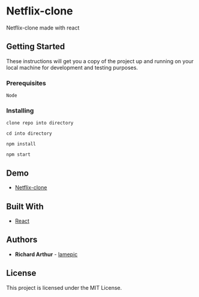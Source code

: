 # Netflix-clone

Netflix-clone made with react

## Getting Started

These instructions will get you a copy of the project up and running on your local machine for development and testing purposes.

### Prerequisites

```
Node
```

### Installing

```
clone repo into directory
```

```
cd into directory
```

```
npm install
```

```
npm start
```

## Demo

* [Netflix-clone](https://bit.ly/3noprKM)

## Built With

* [React](http://www.reactjs.org/)


## Authors

* **Richard Arthur** - [lamepic](https://github.com/lamepic)

## License

This project is licensed under the MIT License.
